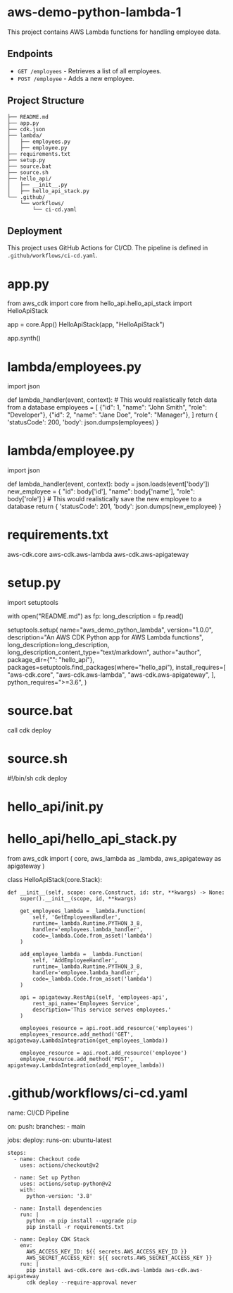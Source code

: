 # aws-demo-python-lambda-1

This project contains AWS Lambda functions for handling employee data.

## Endpoints

- `GET /employees` - Retrieves a list of all employees.
- `POST /employee` - Adds a new employee.

## Project Structure

```plaintext
├── README.md
├── app.py
├── cdk.json
├── lambda/
│   ├── employees.py
│   ├── employee.py
├── requirements.txt
├── setup.py
├── source.bat
├── source.sh
├── hello_api/
│   ├── __init__.py
│   ├── hello_api_stack.py
└── .github/
    └── workflows/
        └── ci-cd.yaml
```

## Deployment

This project uses GitHub Actions for CI/CD. The pipeline is defined in `.github/workflows/ci-cd.yaml`.

# app.py

from aws_cdk import core
from hello_api.hello_api_stack import HelloApiStack

app = core.App()
HelloApiStack(app, "HelloApiStack")

app.synth()

# lambda/employees.py

import json

def lambda_handler(event, context):
    # This would realistically fetch data from a database
    employees = [
        {"id": 1, "name": "John Smith", "role": "Developer"},
        {"id": 2, "name": "Jane Doe", "role": "Manager"},
    ]
    return {
        'statusCode': 200,
        'body': json.dumps(employees)
    }

# lambda/employee.py

import json

def lambda_handler(event, context):
    body = json.loads(event['body'])
    new_employee = {
        "id": body['id'],
        "name": body['name'],
        "role": body['role']
    }
    # This would realistically save the new employee to a database
    return {
        'statusCode': 201,
        'body': json.dumps(new_employee)
    }

# requirements.txt

aws-cdk.core
aws-cdk.aws-lambda
aws-cdk.aws-apigateway

# setup.py

import setuptools

with open("README.md") as fp:
    long_description = fp.read()

setuptools.setup(
    name="aws_demo_python_lambda",
    version="1.0.0",
    description="An AWS CDK Python app for AWS Lambda functions",
    long_description=long_description,
    long_description_content_type="text/markdown",
    author="author",
    package_dir={"": "hello_api"},
    packages=setuptools.find_packages(where="hello_api"),
    install_requires=[
        "aws-cdk.core",
        "aws-cdk.aws-lambda",
        "aws-cdk.aws-apigateway",
    ],
    python_requires=">=3.6",
)

# source.bat

call cdk deploy

# source.sh

#!/bin/sh
cdk deploy

# hello_api/__init__.py

# hello_api/hello_api_stack.py

from aws_cdk import (
    core,
    aws_lambda as _lambda,
    aws_apigateway as apigateway
)

class HelloApiStack(core.Stack):

    def __init__(self, scope: core.Construct, id: str, **kwargs) -> None:
        super().__init__(scope, id, **kwargs)

        get_employees_lambda = _lambda.Function(
            self, 'GetEmployeesHandler',
            runtime=_lambda.Runtime.PYTHON_3_8,
            handler='employees.lambda_handler',
            code=_lambda.Code.from_asset('lambda')
        )

        add_employee_lambda = _lambda.Function(
            self, 'AddEmployeeHandler',
            runtime=_lambda.Runtime.PYTHON_3_8,
            handler='employee.lambda_handler',
            code=_lambda.Code.from_asset('lambda')
        )

        api = apigateway.RestApi(self, 'employees-api',
            rest_api_name='Employees Service',
            description='This service serves employees.'
        )

        employees_resource = api.root.add_resource('employees')
        employees_resource.add_method('GET', apigateway.LambdaIntegration(get_employees_lambda))

        employee_resource = api.root.add_resource('employee')
        employee_resource.add_method('POST', apigateway.LambdaIntegration(add_employee_lambda))

# .github/workflows/ci-cd.yaml

name: CI/CD Pipeline

on:
  push:
    branches:
      - main

jobs:
  deploy:
    runs-on: ubuntu-latest

    steps:
      - name: Checkout code
        uses: actions/checkout@v2

      - name: Set up Python
        uses: actions/setup-python@v2
        with:
          python-version: '3.8'

      - name: Install dependencies
        run: |
          python -m pip install --upgrade pip
          pip install -r requirements.txt

      - name: Deploy CDK Stack
        env:
          AWS_ACCESS_KEY_ID: ${{ secrets.AWS_ACCESS_KEY_ID }}
          AWS_SECRET_ACCESS_KEY: ${{ secrets.AWS_SECRET_ACCESS_KEY }}
        run: |
          pip install aws-cdk.core aws-cdk.aws-lambda aws-cdk.aws-apigateway
          cdk deploy --require-approval never